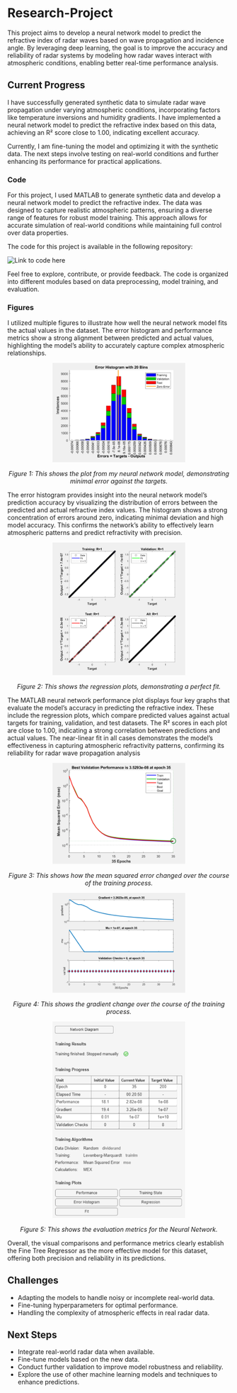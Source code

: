 # Research-Project

This project aims to develop a neural network model to predict the refractive index of radar waves based on wave propagation and incidence angle. By leveraging deep learning, the goal is to improve the accuracy and reliability of radar systems by modeling how radar waves interact with atmospheric conditions, enabling better real-time performance analysis.

## Current Progress
I have successfully generated synthetic data to simulate radar wave propagation under varying atmospheric conditions, incorporating factors like temperature inversions and humidity gradients. I have implemented a neural network model to predict the refractive index based on this data, achieving an R² score close to 1.00, indicating excellent accuracy.

Currently, I am fine-tuning the model and optimizing it with the synthetic data. The next steps involve testing on real-world conditions and further enhancing its performance for practical applications.

### Code
For this project, I used MATLAB to generate synthetic data and develop a neural network model to predict the refractive index. The data was designed to capture realistic atmospheric patterns, ensuring a diverse range of features for robust model training. This approach allows for accurate simulation of real-world conditions while maintaining full control over data properties.

The code for this project is available in the following repository:

![Link to code here](Code/Neural_Net.m)

Feel free to explore, contribute, or provide feedback. The code is organized into different modules based on data preprocessing, model training, and evaluation.



### Figures

I utilized multiple figures to illustrate how well the neural network model fits the actual values in the dataset. The error histogram and performance metrics show a strong alignment between predicted and actual values, highlighting the model’s ability to accurately capture complex atmospheric relationships.

<p align="center">
  <img src="Figures/errors.png" alt="Plot Description" width="300"/>
</p>

<p align="center"><em>Figure 1: This shows the plot from my neural network model, demonstrating minimal error against the targets.</em></p>

The error histogram provides insight into the neural network model’s prediction accuracy by visualizing the distribution of errors between the predicted and actual refractive index values. The histogram shows a strong concentration of errors around zero, indicating minimal deviation and high model accuracy. This confirms the network’s ability to effectively learn atmospheric patterns and predict refractivity with precision.

<p align="center">
  <img src="Figures/Rsquared.png" alt="Plot Description" width="300"/>
</p>

<p align="center"><em>Figure 2: This shows the regression plots, demonstrating a perfect fit.</em></p>

The MATLAB neural network performance plot displays four key graphs that evaluate the model’s accuracy in predicting the refractive index. These include the regression plots, which compare predicted values against actual targets for training, validation, and test datasets. The R² scores in each plot are close to 1.00, indicating a strong correlation between predictions and actual values. The near-linear fit in all cases demonstrates the model’s effectiveness in capturing atmospheric refractivity patterns, confirming its reliability for radar wave propagation analysis

<p align="center">
  <img src="Figures/epoch.png" alt="Plot Description" width="300"/>
</p>

<p align="center"><em>Figure 3: This shows how the mean squared error changed over the course of the training process.</em></p>



<p align="center">
  <img src="Figures/gradient.png" alt="Plot Description" width="300"/>
</p>

<p align="center"><em>Figure 4: This shows the gradient change over the course of the training process.</em></p>



<p align="center">
  <img src="Figures/evaluation.png" alt="Plot Description" width="300"/>
</p>

<p align="center"><em>Figure 5: This shows the evaluation metrics for the Neural Network.</em></p>

Overall, the visual comparisons and performance metrics clearly establish the Fine Tree Regressor as the more effective model for this dataset, offering both precision and reliability in its predictions.

## Challenges
* Adapting the models to handle noisy or incomplete real-world data.
* Fine-tuning hyperparameters for optimal performance.
* Handling the complexity of atmospheric effects in real radar data.

## Next Steps
* Integrate real-world radar data when available.
* Fine-tune models based on the new data.
* Conduct further validation to improve model robustness and reliability.
* Explore the use of other machine learning models and techniques to enhance predictions.
